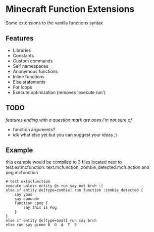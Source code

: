 # Minecraft Function Extensions
Some extensions to the vanilla functions syntax

## Features
- Libraries
- Constants
- Custom commands
- Self namespaces
- Anonymous functions
- Inline functions
- Else statements
- For loops
- Execute optimization (removes 'execute run')

## TODO
*features ending with a question mark are ones i'm not sure of*
- function arguments?
- idk what else yet but you can suggest your ideas ;)

## Example
this example would be compiled to 3 files located next to test.extmcfunction: text.mcfunction, zombie_detected.mcfunction and pog.mcfunction
```
# test.extmcfunction
execute unless entity @s run say not bruh :(
else if entity @e[type=zombie] run function :zombie_detected {
    say yooo
    say duuuude
    function :pog {
        say this is Pog
    }
}
else if entity @e[type=boat] run say bruh
else run say gimme B  O  A  T  S
```
